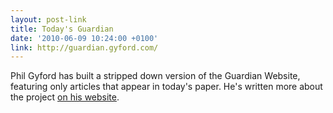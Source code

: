 ```yaml
---
layout: post-link
title: Today's Guardian
date: '2010-06-09 10:24:00 +0100'
link: http://guardian.gyford.com/
---
```

Phil Gyford has built a stripped down version of the Guardian Website, featuring only articles that appear in today's paper. He's written more about the project [on his website][1].

[1]: http://www.gyford.com/phil/writing/2010/06/09/todays-guardian.php